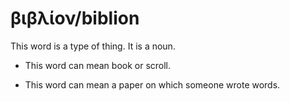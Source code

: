 # βιβλίον/biblion
This word is a type of thing. It is a noun.

* This word can mean book or scroll.

* This word can mean a paper on which someone wrote words.
